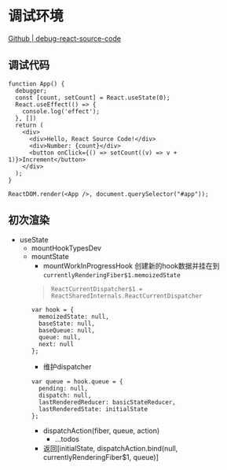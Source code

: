 # 调试环境
[Github | debug-react-source-code](https://github.com/Terry-Su/debug-react-source-code)
## 调试代码
```
function App() {
  debugger;
  const [count, setCount] = React.useState(0);
  React.useEffect(() => {
    console.log('effect');
  }, [])
  return (
    <div>
      <div>Hello, React Source Code!</div>
      <div>Number: {count}</div>
      <button onClick={() => setCount((v) => v + 1)}>Increment</button>
    </div>
  );
}

ReactDOM.render(<App />, document.querySelector("#app"));

```
## 初次渲染
- useState
  - mountHookTypesDev
  - mountState
    - mountWorkInProgressHook
    创建新的hook数据并挂在到`currentlyRenderingFiber$1.memoizedState`
    > `ReactCurrentDispatcher$1 = ReactSharedInternals.ReactCurrentDispatcher`
    ```
    var hook = {
      memoizedState: null,
      baseState: null,
      baseQueue: null,
      queue: null,
      next: null
    };
    ```
    - 维护dispatcher
    ```
    var queue = hook.queue = {
      pending: null,
      dispatch: null,
      lastRenderedReducer: basicStateReducer,
      lastRenderedState: initialState
    };
    ```
    - dispatchAction(fiber, queue, action)
      - ...todos
    - 返回[initialState, dispatchAction.bind(null, currentlyRenderingFiber$1, queue)]